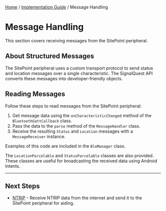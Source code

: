 [Home](../index.md) / [Implementation Guide](B1_Implementation_Guide.md) / Message Handling

# Message Handling

This section covers receiving messages from the SitePoint peripheral.

## About Structured Messages

The SitePoint peripheral uses a custom transport protocol to send status and location messages over a single characteristic. The SignalQuest API converts these messages into developer-friendly objects.

## Reading Messages

Follow these steps to read messages from the SitePoint peripheral:

1. Get message data using the `onCharacteristicChanged` method of the `BluetoothGattCallback` class.
2. Pass the data to the `parse` method of the `MessageHandler` class.
3. Receive the resulting `Status` and `Location` messages with a `MessageReceiver` instance.

Examples of this code are included in the `BleManager` class.

The `LocationParcelable` and `StatusParcelable` classes are also provided. These classes are useful for broadcasting the received data using Android Intents.

<hr>

## Next Steps

- [NTRIP](B5_NTRIP.md) - Receive NTRIP data from the internet and send it to the SitePoint peripheral for aiding.

